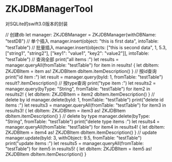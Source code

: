 # ZKJDBManagerTool
对SQLite的swift3.0版本的封装


// 创建db
let manager: ZKJDBManager = ZKJDBManager(withDBName: "testDB")
// 单个插入
manager.insert(object: "this is first data", intoTable: "testTable")
// 批量插入
manager.insert(objects: ["this is second data", 1, 5.3, ["string1", "string2"], ["key1": "value1", "key2": "value2"]], intoTable: "testTable")
// 查询全部
print("all items :")
let results = manager.queryAll(fromTable: "testTable")
for item in results! {
let dbItem: ZKJDBItem = item as! ZKJDBItem
dbItem.itemDescription()
}
// 按id查询
print("id item :")
let result = manager.query(byId: 1, fromTable: "testTable")
result?.itemDescription()
// 按type查询
print("type item :")
let results2 = manager.query(byType: "String", fromTable: "testTable")
for item2 in results2! {
let dbItem: ZKJDBItem = item2
dbItem.itemDescription()
}
// delete by id
manager.delete(byId: 1, fromTable: "testTable")
print("delete id items :")
let results3 = manager.queryAll(fromTable: "testTable")
for item3 in results3! {
let dbItem: ZKJDBItem = item3 as! ZKJDBItem
dbItem.itemDescription()
}
// delete by type
manager.delete(byType: "String", fromTable: "testTable")
print("delete type items :")
let results4 = manager.queryAll(fromTable: "testTable")
for item4 in results4! {
let dbItem: ZKJDBItem = item4 as! ZKJDBItem
dbItem.itemDescription()
}
// update
manager.update(byId: 3, withObject: 9.5, fromTable: "testTable")
print("update items :")
let results5 = manager.queryAll(fromTable: "testTable")
for item5 in results5! {
let dbItem: ZKJDBItem = item5 as! ZKJDBItem
dbItem.itemDescription()
}
